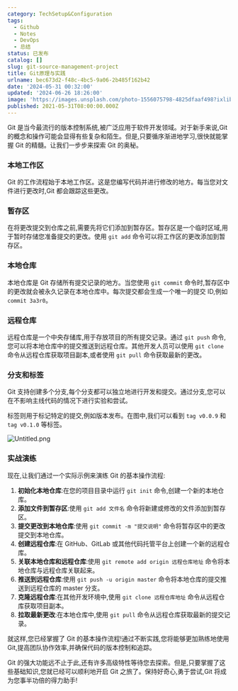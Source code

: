 ```yaml
---
category: TechSetup&Configuration
tags:
  - Github
  - Notes
  - DevOps
  - 总结
status: 已发布
catalog: []
slug: git-source-management-project
title: Git原理与实践
urlname: bec673d2-f48c-4bc5-9a06-2b485f162b42
date: '2024-05-31 00:32:00'
updated: '2024-06-26 18:26:00'
image: 'https://images.unsplash.com/photo-1556075798-4825dfaaf498?ixlib=rb-4.0.3&q=85&fm=jpg&crop=entropy&cs=srgb'
published: 2021-05-31T08:00:00.000Z
---
```


Git 是当今最流行的版本控制系统,被广泛应用于软件开发领域。对于新手来说,Git 的概念和操作可能会显得有些复杂和陌生。但是,只要循序渐进地学习,很快就能掌握 Git 的精髓。让我们一步步来探索 Git 的奥秘。


### 本地工作区


Git 的工作流程始于本地工作区。这是您编写代码并进行修改的地方。每当您对文件进行更改时,Git 都会跟踪这些更改。


### 暂存区


在将更改提交到仓库之前,需要先将它们添加到暂存区。暂存区是一个临时区域,用于暂时存储您准备提交的更改。使用 `git add` 命令可以将工作区的更改添加到暂存区。


### 本地仓库


本地仓库是 Git 存储所有提交记录的地方。当您使用 `git commit` 命令时,暂存区中的更改就会被永久记录在本地仓库中。每次提交都会生成一个唯一的提交 ID,例如 `commit 3a3r0`。


### 远程仓库


远程仓库是一个中央存储库,用于存放项目的所有提交记录。通过 `git push` 命令,您可以将本地仓库中的提交推送到远程仓库。其他开发人员可以使用 `git clone` 命令从远程仓库获取项目副本,或者使用 `git pull` 命令获取最新的更改。


### 分支和标签


Git 支持创建多个分支,每个分支都可以独立地进行开发和提交。通过分支,您可以在不影响主线代码的情况下进行实验和尝试。


标签则用于标记特定的提交,例如版本发布。在图中,我们可以看到 `tag v0.0.9` 和 `tag v0.1.0` 等标签。


![Untitled.png](https://prod-files-secure.s3.us-west-2.amazonaws.com/5d24fe63-e567-4804-86f9-9fdc62e13082/77b77e01-3aab-4add-bdbd-7f489727861d/Untitled.png?X-Amz-Algorithm=AWS4-HMAC-SHA256&X-Amz-Content-Sha256=UNSIGNED-PAYLOAD&X-Amz-Credential=ASIAZI2LB466QEQAR5TA%2F20250131%2Fus-west-2%2Fs3%2Faws4_request&X-Amz-Date=20250131T213217Z&X-Amz-Expires=3600&X-Amz-Security-Token=IQoJb3JpZ2luX2VjEL3%2F%2F%2F%2F%2F%2F%2F%2F%2F%2FwEaCXVzLXdlc3QtMiJGMEQCIF%2FKqKpM4ClktMyGF626m4XHW3g2IjFzYmgWeHyla31rAiB5oabmplI2VnTOz2LKL1eLOGw8ld0kc2f7Cgvc2VMV9yqIBAjG%2F%2F%2F%2F%2F%2F%2F%2F%2F%2F8BEAAaDDYzNzQyMzE4MzgwNSIM4iVptXueau8kZbHRKtwDoIRqu9zD%2B3Wz3VTO6KT2A1iSb1ATAW1n5JQ6s1OJuA4Dk6Ava9nkpNl6zMWE9GxOlalX8GySelfcRJykpcUSk9yJEM7aTShiI6nAe07qPf%2BW%2BkpnQZ9K%2FEnSYkMDf14kvduI00aZzLZ7fe%2BQxWWSOqQybg%2Bf7Vgx9BZHq4W7T5B%2BLXK4nJmuIsasKjxOP0mEa2Q4%2BgZweKuBoyLVPOvCFA%2Fm9HP2FAx9mHlYU8EJKc59qU2%2FKJudGyyyED8HVvPgQ%2FFwYnfRfXzGhjYY%2Fg5HiL0JGUMTK6W2AfUmZCnUXQnqjgNqRJRNa7IAj7tYQ6zQVL1YjA6QGC2i7m7ninDoVzgns4sKIEhbJvb4DmGjbbDTrrGZ6bMYZzrA8vwfVKgF4JWOEhWMojtbkXXMPu9u2v9L4kDDWjx4%2BiA8ImrOtGH%2FVRJ57liP8NcKQc4IR6BTJTdhJbX%2B%2Fcd%2BGQ3DabhVF7xkzamcDoTx6RjzZUo2fkcCTu3m%2BdPJPGZD96jvrXE5YEcvVOzKpn0Z2zYUtdsxJfUiLhCXKEntibfXW86re6byFtAaVkRFxySEyJi9JP6Zu9s7yAQoTOZASKFKxFgsq0igBz90E0c64kIQpoj210BQr0q89eQcCWBykrwwhfj0vAY6pgEzpzmhBVx6Y7u%2BhmKrEYPmIks%2FuNZ%2BY7mnPAfb4qJXrtXyps02TFoFdUm7Z%2BX6IauZi%2FcpJDBikLSIVnZHHXTaZWU%2FkoTaGHSeEtX6sGLEBzIyLq9502dUuPvSBjnN1aVD%2FII17a17XBJ%2F4YLfPFlirlLpuBQISs3Ao7Cs2iYtR3Ry6rrBUIZOg5ksIXo9jtsJORtpk7x4a5cIyhepI6uIMB4cvUHJ&X-Amz-Signature=a9c5445fbc945f24bd641c466ecf5941eb12a93ac428b3984c41c65e474b21e9&X-Amz-SignedHeaders=host&x-id=GetObject)


### 实战演练


现在,让我们通过一个实际示例来演练 Git 的基本操作流程:

1. **初始化本地仓库**:在您的项目目录中运行 `git init` 命令,创建一个新的本地仓库。
2. **添加文件到暂存区**:使用 `git add 文件名` 命令将新建或修改的文件添加到暂存区。
3. **提交更改到本地仓库**:使用 `git commit -m "提交说明"` 命令将暂存区中的更改提交到本地仓库。
4. **创建远程仓库**:在 GitHub、GitLab 或其他代码托管平台上创建一个新的远程仓库。
5. **关联本地仓库和远程仓库**:使用 `git remote add origin 远程仓库地址` 命令将本地仓库与远程仓库关联起来。
6. **推送到远程仓库**:使用 `git push -u origin master` 命令将本地仓库的提交推送到远程仓库的 master 分支。
7. **克隆远程仓库**:在其他开发环境中,使用 `git clone 远程仓库地址` 命令从远程仓库获取项目副本。
8. **拉取最新更改**:在本地仓库中,使用 `git pull` 命令从远程仓库获取最新的提交记录。

就这样,您已经掌握了 Git 的基本操作流程!通过不断实践,您将能够更加熟练地使用 Git,提高团队协作效率,并确保代码的版本控制和追踪。


Git 的强大功能远不止于此,还有许多高级特性等待您去探索。但是,只要掌握了这些基础知识,您就已经可以顺利地开启 Git 之旅了。保持好奇心,勇于尝试,Git 将成为您事半功倍的得力助手!

